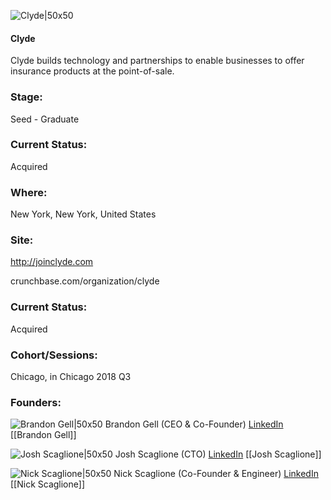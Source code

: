 

![Clyde|50x50](https://apimg.techstars.com/connect/images/image_files/5b3ee1a0a36c115d1300000e/original/Artboard_5.png)

#### Clyde
Clyde builds technology and partnerships to enable businesses to offer insurance products at the point-of-sale.

### Stage: 
Seed - Graduate 

### Current Status: 
Acquired

### Where:
New York, New York, United States

### Site:
http://joinclyde.com



crunchbase.com/organization/clyde

### Current Status: 
Acquired

### Cohort/Sessions: 
Chicago, in Chicago 2018 Q3

### Founders: 

![Brandon Gell|50x50](https://apimg.techstars.com/connect/images/image_files/5b3edf13a36c115d1300000c/original/Brandon_Gell.jpg) Brandon Gell (CEO & Co-Founder) [LinkedIn](https://linkedin.com/in/brandon-gell-37836599) [[Brandon Gell]]

![Josh Scaglione|50x50](https://apimg.techstars.com/connect/images/image_files/5b2823b5a36c1131c8000000/original/Josh-HighResolution.jpg) Josh Scaglione (CTO) [LinkedIn](https://linkedin.com/in/josh-scaglione-18885a7a) [[Josh Scaglione]]

![Nick Scaglione|50x50](https://apimg.techstars.com/connect/images/image_files/5b51f9d7a36c1121d2000000/original/Nick_Scaglione.jpg) Nick Scaglione (Co-Founder & Engineer) [LinkedIn](https://linkedin.com/in/nickscaglione1) [[Nick Scaglione]]


